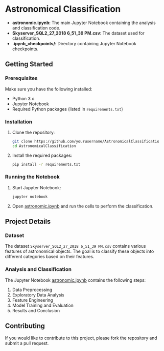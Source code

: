 # Astronomical Classification

- **astronomic.ipynb**: The main Jupyter Notebook containing the analysis and classification code.
- **Skyserver_SQL2_27_2018 6_51_39 PM.csv**: The dataset used for classification.
- **.ipynb_checkpoints/**: Directory containing Jupyter Notebook checkpoints.

## Getting Started

### Prerequisites

Make sure you have the following installed:
- Python 3.x
- Jupyter Notebook
- Required Python packages (listed in `requirements.txt`)

### Installation

1. Clone the repository:
    ```sh
    git clone https://github.com/yourusername/AstronomicalClassification.git
    cd AstronomicalClassification
    ```

2. Install the required packages:
    ```sh
    pip install -r requirements.txt
    ```

### Running the Notebook

1. Start Jupyter Notebook:
    ```sh
    jupyter notebook
    ```

2. Open [astronomic.ipynb](http://_vscodecontentref_/3) and run the cells to perform the classification.

## Project Details

### Dataset

The dataset `Skyserver_SQL2_27_2018 6_51_39 PM.csv` contains various features of astronomical objects. The goal is to classify these objects into different categories based on their features.

### Analysis and Classification

The Jupyter Notebook [astronomic.ipynb](http://_vscodecontentref_/4) contains the following steps:
1. Data Preprocessing
2. Exploratory Data Analysis
3. Feature Engineering
4. Model Training and Evaluation
5. Results and Conclusion

## Contributing

If you would like to contribute to this project, please fork the repository and submit a pull request.

